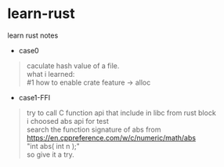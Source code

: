 # learn-rust
learn rust notes
- case0
> caculate hash value of a file.  
> what i learned:  
> #1 how to enable crate feature -> alloc

- case1-FFI
> try to call C function api that include in libc from rust block  
> i choosed abs api for test  
> search the function signature of abs from <https://en.cppreference.com/w/c/numeric/math/abs>  
> "int        abs( int n );"  
> so give it a try.
